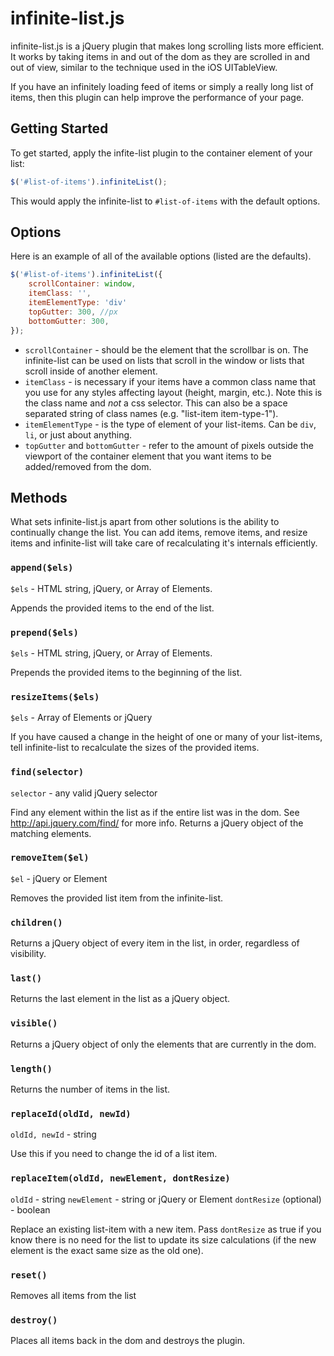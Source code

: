 infinite-list.js
================

infinite-list.js is a jQuery plugin that makes long scrolling lists more efficient. It works by taking items in and out of the dom as they are scrolled in and out of view, similar to the technique used in the iOS UITableView. 

If you have an infinitely loading feed of items or simply a really long list of items, then this plugin can help improve the performance of your page.

Getting Started
---------------

To get started, apply the infite-list plugin to the container element of your list:

```javascript
$('#list-of-items').infiniteList();
```

This would apply the infinite-list to `#list-of-items` with the default options.

Options
-------

Here is an example of all of the available options (listed are the defaults).

```javascript
$('#list-of-items').infiniteList({
    scrollContainer: window,
    itemClass: '',
    itemElementType: 'div'    
    topGutter: 300, //px
    bottomGutter: 300,    
});
```

* `scrollContainer` - should be the element that the scrollbar is on. The infinite-list can be used on lists that scroll in the window or lists that scroll inside of another element.
* `itemClass` - is necessary if your items have a common class name that you use for any styles affecting layout (height, margin, etc.). Note this is the class name and _not_ a css selector. This can also be a space separated string of class names (e.g. "list-item item-type-1").
* `itemElementType` - is the type of element of your list-items. Can be `div`, `li`, or just about anything.
* `topGutter` and `bottomGutter` - refer to the amount of pixels outside the viewport of the container element that you want items to be added/removed from the dom.

Methods
-------

What sets infinite-list.js apart from other solutions is the ability to continually change the list. You can add items, remove items, and resize items and infinite-list will take care of recalculating it's internals efficiently. 

### `append($els)`
`$els` - HTML string, jQuery, or Array of Elements.

Appends the provided items to the end of the list.

### `prepend($els)`
`$els` - HTML string, jQuery, or Array of Elements.

Prepends the provided items to the beginning of the list.

### `resizeItems($els)`
`$els` - Array of Elements or jQuery

If you have caused a change in the height of one or many of your list-items, tell infinite-list to recalculate the sizes of the provided items. 

### `find(selector)`
`selector` - any valid jQuery selector

Find any element within the list as if the entire list was in the dom. See http://api.jquery.com/find/ for more info. Returns a jQuery object of the matching elements.

### `removeItem($el)`
`$el` - jQuery or Element

Removes the provided list item from the infinite-list.

### `children()`

Returns a jQuery object of every item in the list, in order, regardless of visibility.

### `last()`

Returns the last element in the list as a jQuery object.

### `visible()`

Returns a jQuery object of only the elements that are currently in the dom.

### `length()`

Returns the number of items in the list.

### `replaceId(oldId, newId)`
`oldId, newId` - string

Use this if you need to change the id of a list item.

### `replaceItem(oldId, newElement, dontResize)`
`oldId` - string
`newElement` - string or jQuery or Element
`dontResize` (optional) - boolean

Replace an existing list-item with a new item. Pass `dontResize` as true if you know there is no need for the list to update its size calculations (if the new element is the exact same size as the old one).

### `reset()`

Removes all items from the list

### `destroy()`

Places all items back in the dom and destroys the plugin.
